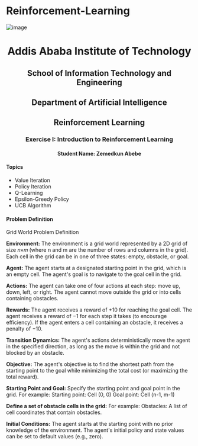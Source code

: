 # Reinforcement-Learning

![image](https://github.com/Zemedkun-Abebe/Reinforcement-Learning/assets/99493026/2d8907c2-7e45-4fcd-80d0-7d281a3239ac)
<center><h1>Addis Ababa Institute of Technology</h1>
<h2>School of Information Technology and Engineering</h2>
<h2>Department of Artificial Intelligence</h2>

<h2>Reinforcement Learning</h2>

<h3>Exercise I: Introduction to Reinforcement Learning</h3>
<h4>Student Name: Zemedkun Abebe</h4></center>

<h4>Topics</h4> 
<ul>
  <li>Value Iteration</li>
  <li>Policy Iteration</li>
  <li>Q-Learning</li>
  <li>Epsilon-Greedy Policy</li>
  <li>UCB Algorithm</li>
</ul>

<h4>Problem Definition</h4>
<p>Grid World Problem Definition</p>
<p><strong>Environment:</strong> The environment is a grid world represented by a 2D grid of size 𝑛×𝑚 (where n and m are the number of rows and columns in the grid). Each cell in the grid can be in one of three states: empty, obstacle, or goal.</p>
<p><strong>Agent:</strong> The agent starts at a designated starting point in the grid, which is an empty cell. The agent's goal is to navigate to the goal cell in the grid.</p>
<p><strong>Actions:</strong> The agent can take one of four actions at each step: move up, down, left, or right. The agent cannot move outside the grid or into cells containing obstacles.</p>
<p><strong>Rewards:</strong> The agent receives a reward of +10 for reaching the goal cell. The agent receives a reward of −1 for each step it takes (to encourage efficiency). If the agent enters a cell containing an obstacle, it receives a penalty of −10.</p>
<p><strong>Transition Dynamics:</strong> The agent's actions deterministically move the agent in the specified direction, as long as the move is within the grid and not blocked by an obstacle.</p>
<p><strong>Objective:</strong> The agent's objective is to find the shortest path from the starting point to the goal while minimizing the total cost (or maximizing the total reward).</p>
<p><strong>Starting Point and Goal:</strong> Specify the starting point and goal point in the grid. For example: Starting point: Cell (0, 0) Goal point: Cell (n-1, m-1)</p>
<p><strong>Define a set of obstacle cells in the grid:</strong> For example: Obstacles: A list of cell coordinates that contain obstacles.</p>
<p><strong>Initial Conditions:</strong> The agent starts at the starting point with no prior knowledge of the environment. The agent's initial policy and state values can be set to default values (e.g., zero).</p> 
</html>
